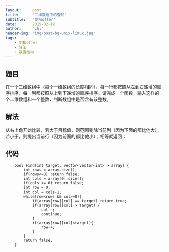 ```yaml
---
layout:     post
title:      "二维数组中的查找"
subtitle:   "剑指offer"
date:       2019-02-19
author:     "chl"
header-img: "img/post-bg-unix-linux.jpg"
tags:
    - 剑指offer
    - 算法
    - 数据结构
--- 
```

## 题目
在一个二维数组中（每个一维数组的长度相同），每一行都按照从左到右递增的顺序排序，每一列都按照从上到下递增的顺序排序。请完成一个函数，输入这样的一个二维数组和一个整数，判断数组中是否含有该整数。

## 解法
从右上角开始比较，若大于目标值，则范围剔除当前列（因为下面的都比他大），若小于，则提出当前行（因为前面的都比他小）；相等就返回；

## 代码
```
    bool Find(int target, vector<vector<int> > array) {
        int rows = array.size();
        if(rows<=0) return false;
        int cols = array[0].size();
        if(cols <= 0) return false;
        int row = 0;
        int col = cols-1;
        while(row<rows && col>=0){
            if(array[row][col] == target) return true;
            if(array[row][col] > target) {
                col--;
                continue;
            }
            if(array[row][col]<target){
                row++;
            }
        }
        return false;
    }
```
